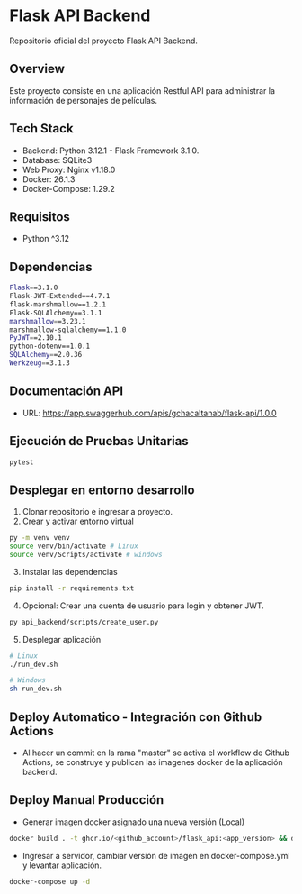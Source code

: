 # Flask API Backend

Repositorio oficial del proyecto Flask API Backend.

## Overview

Este proyecto consiste en una aplicación Restful API para administrar la información
de personajes de películas.

## Tech Stack

* Backend: Python 3.12.1 - Flask Framework 3.1.0.
* Database: SQLite3
* Web Proxy: Nginx v1.18.0
* Docker: 26.1.3
* Docker-Compose: 1.29.2 

## Requisitos

* Python ^3.12

## Dependencias

```bash
Flask==3.1.0
Flask-JWT-Extended==4.7.1
flask-marshmallow==1.2.1
Flask-SQLAlchemy==3.1.1
marshmallow==3.23.1
marshmallow-sqlalchemy==1.1.0
PyJWT==2.10.1
python-dotenv==1.0.1
SQLAlchemy==2.0.36
Werkzeug==3.1.3
```

## Documentación API

* URL: https://app.swaggerhub.com/apis/gchacaltanab/flask-api/1.0.0

## Ejecución de Pruebas Unitarias

```bash
pytest
```

## Desplegar en entorno desarrollo

1. Clonar repositorio e ingresar a proyecto.
2. Crear y activar entorno virtual

```bash
py -m venv venv
source venv/bin/activate # Linux
source venv/Scripts/activate # windows
```

3. Instalar las dependencias

```bash
pip install -r requirements.txt
```

4. Opcional: Crear una cuenta de usuario para login y obtener JWT.

```bash
py api_backend/scripts/create_user.py
```

5. Desplegar aplicación

```bash
# Linux
./run_dev.sh

# Windows
sh run_dev.sh
```

## Deploy Automatico - Integración con Github Actions

* Al hacer un commit en la rama "master" se activa el workflow de Github Actions, se construye y publican las imagenes docker de la aplicación backend.


## Deploy Manual Producción

* Generar imagen docker asignado una nueva versión (Local)

```bash
docker build . -t ghcr.io/<github_account>/flask_api:<app_version> && docker push ghcr.io/gchacaltana/flask_api:<app_version>
```

* Ingresar a servidor, cambiar versión de imagen en docker-compose.yml y levantar aplicación.

```bash
docker-compose up -d
```